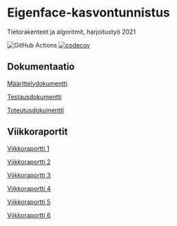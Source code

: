 # Eigenface-kasvontunnistus
Tietorakenteet ja algoritmit, harjoitustyö 2021

![GitHub Actions](https://github.com/seirepo/Eigenface-kasvontunnistus/workflows/CI/badge.svg)
[![codecov](https://codecov.io/gh/seirepo/Eigenface-kasvontunnistus/branch/main/graph/badge.svg?token=FFWXC4DK9P)](https://codecov.io/gh/seirepo/Eigenface-kasvontunnistus)

## Dokumentaatio

[Määrittelydokumentti](dokumentaatio/maarittelydokumentti.md)

[Testausdokumentti](dokumentaatio/testausdokumentti.md)

[Toteutusdokumentti](dokumentaatio/toteutusdokumentti.md)

## Viikkoraportit

[Viikkoraportti 1](dokumentaatio/viikkoraportti-1.md)

[Viikkoraportti 2](dokumentaatio/viikkoraportti-2.md)

[Viikkoraportti 3](dokumentaatio/viikkoraportti-3.md)

[Viikkoraportti 4](dokumentaatio/viikkoraportti-4.md)

[Viikkoraportti 5](dokumentaatio/viikkoraportti-5.md)

[Viikkoraportti 6](dokumentaatio/viikkoraportti-6.md)
